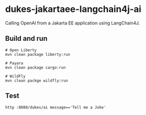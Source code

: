 # dukes-jakartaee-langchain4j-ai

Calling OpenAI from a Jakarta EE application using LangChain4J.

## Build and run

```
# Open Liberty
mvn clean package liberty:run

# Payara
mvn clean package cargo:run

# WildFly
mvn clean packge wildfly:run
```

## Test

```
http :8080/dukes/ai message=='Tell me a Joke'
```

